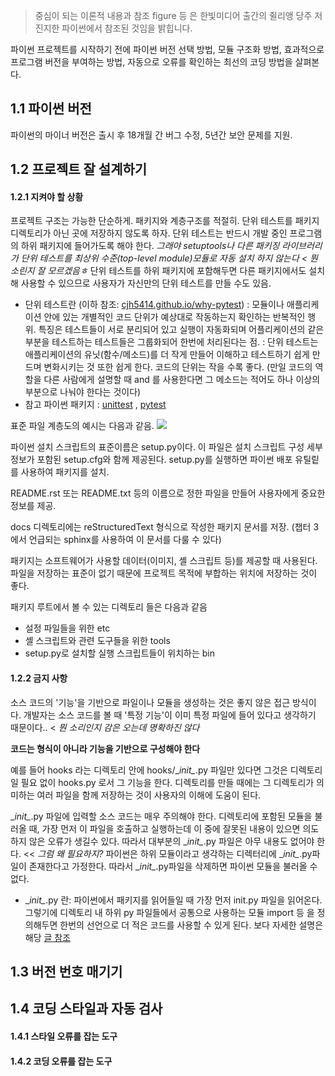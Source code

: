 > 중심이 되는 이론적 내용과 참조 figure 등 은 한빛미디어 출간의 쥘리앵 당주 저 진지한 파이썬에서 참조된 것임을 밝힙니다. 

파이썬 프로젝트를 시작하기 전에 파이썬 버전 선택 방법, 모듈 구조화 방법, 효과적으로 프로그램 버전을 부여하는 방법, 자동으로 오류를 확인하는 최선의 코딩 방법을 살펴본다.

## 1.1 파이썬 버전
파이썬의 마이너 버전은 출시 후 18개월 간 버그 수정, 5년간 보안 문제를 지원.


## 1.2 프로젝트 잘 설계하기
#### 1.2.1 지켜야 할 상황
프로젝트 구조는 가능한 단순하게.
패키지와 계층구조를 적절히.
단위 테스트를 패키지 디렉토리가 아닌 곳에 저장하지 않도록 하자. 단위 테스트는 반드시 개발 중인 프로그램의 하위 패키지에 들어가도록 해야 한다. *그래야 setuptools나 다른 패키징 라이브러리가 단위 테스트를 최상위 수준(top-level module)모듈로 자동 설치 하지 않는다 < 뭔소린지 잘 모르겠음ㅎ*
단위 테스트를 하위 패키지에 포함해두면 다른 패키지에서도 설치해 사용할 수 있으므로 사용자가 자신만의 단위 테스트를 만들 수도 있음.

* 단위 테스트란 (이하 참조: [cjh5414.github.io/why-pytest](https://cjh5414.github.io/why-pytest/))
    :  모듈이나 애플리케이션 안에 있는 개별적인 코드 단위가 예상대로 작동하는지 확인하는 반복적인 행위. 특징은 테스트들이 서로 분리되어 있고 실행이 자동화되며 어플리케이션의 같은 부분을 테스트하는 테스트들은 그룹화되어 한번에 처리된다는 점. 
    : 단위 테스트는 애플리케이션의 유닛(함수/메소드)를 더 작게 만들어 이해하고 테스트하기 쉽게 만드며 변화시키는 것 또한 쉽게 한다. 코드의 단위는 작을 수록 좋다. (만일 코드의 역할을 다른 사람에게 설명할 때 and 를 사용한다면 그 메소드는 적어도 하나 이상의 부분으로 나눠야 한다는 것이다)
 * 참고 파이썬 패키지 : [unittest](https://docs.python.org/ko/3/library/unittest.html) , [pytest](https://docs.pytest.org/en/latest/)

표준 파일 계층도의 예시는 다음과 같음.
![](https://images.velog.io/images/psm9619/post/ba8d6767-ae1e-4f03-91f8-34833bd56fbc/KakaoTalk_Photo_2021-11-30-20-11-37.jpeg)

파이썬 설치 스크립트의 표준이름은 setup.py이다. 이 파일은 설치 스크립트 구성 세부 정보가 포함된 setup.cfg와 함께 제공된다. setup.py를 실행하면 파이썬 배포 유틸맅를 사용하여 패키지를 설치.

README.rst 또는 README.txt 등의 이름으로 정한 파일을 만들어 사용자에게 중요한 정보를 제공.

docs 디렉토리에는 reStructuredText 형식으로 작성한 패키지 문서를 저장. (챕터 3에서 언급되는 sphinx를 사용하여 이 문서를 다룰 수 있다)

패키지는 소프트웨어가 사용할 데이터(이미지, 셸 스크립트 등)를 제공할 때 사용된다. 파일을 저장하는 표준이 없기 때문에 프로젝트 목적에 부합하는 위치에 저장하는 것이 좋다. 

패키지 루트에서 볼 수 있는 디렉토리 들은 다음과 같음
* 설정 파일들을 위한 etc
* 셸 스크립트와 관련 도구들을 위한 tools
* setup.py로 설치할 실행 스크립트들이 위치하는 bin


#### 1.2.2 금지 사항
소스 코드의 '기능'을 기반으로 파일이나 모듈을 생성하는 것은 좋지 않은 접근 방식이다. 개발자는 소스 코드를 볼 때 '특정 기능'이 이미 특정 파일에 들어 있다고 생각하기 때문이다.. < *뭔 소리인지 감은 오는데 명확하진 않다*

**코드는 형식이 아니라 기능을 기반으로 구성해야 한다**

예를 들어 hooks 라는 디렉토리 안에 hooks/\__init\__.py 파일만 있다면 그것은 디렉토리 일 필요 없이 hooks.py 로서 그 기능을 한다. 디렉토리를 만들 때에는 그 디렉토리가 의미하는 여러 파일을 함께 저장하는 것이 사용자의 이해에 도움이 된다.

\__init\__.py 파일에 입력할 소스 코드는 매우 주의해야 한다. 디렉토리에 포함된 모듈을 불러올 때, 가장 먼저 이 파일을 호출하고 실행하는데 이 중에 잘못된 내용이 있으면 의도하지 않은 오류가 생길수 있다. 따라서 대부분의 \__init\__.py 파일은 아무 내용도 없어야 한다. << *그럼 왜 필요하지?*
파이썬은 하위 모듈이라고 생각하는 디렉터리에 \__init\__.py파일이 존재한다고 가정한다. 따라서 \__init\__.py파일을 삭제하면 파이썬 모듈을 불러올 수 없다.

* \__init\__.py 란: 
파이썬에서 패키지를 읽어들일 때 가장 먼저 init.py 파일을 읽어온다. 그렇기에 디렉토리 내 하위 py 파일들에서 공통으로 사용하는 모듈 import 등 을 정의해두면 한번의 선언으로 더 적은 코드를 사용할 수 있게 된다. 보다 자세한 설명은 해당 [글 참조](https://m.blog.naver.com/jodi999/221609408266)


## 1.3 버전 번호 매기기


## 1.4 코딩 스타일과 자동 검사
#### 1.4.1 스타일 오류를 잡는 도구
#### 1.4.2 코딩 오류를 잡는 도구
